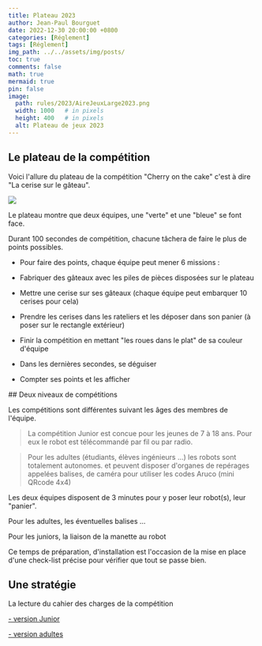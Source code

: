 ```yaml
---
title: Plateau 2023
author: Jean-Paul Bourguet
date: 2022-12-30 20:00:00 +0800
categories: [Réglement]
tags: [Réglement]
img_path: ../../assets/img/posts/
toc: true
comments: false
math: true
mermaid: true
pin: false
image:
  path: rules/2023/AireJeuxLarge2023.png
  width: 1000   # in pixels
  height: 400   # in pixels
  alt: Plateau de jeux 2023
---
```

## Le plateau de la compétition

Voici l'allure du plateau de la compétition "Cherry on the cake" c'est à dire "La cerise sur le gâteau".

![](rules/2023/AireJeuxLong2023.png)

Le  plateau montre que deux équipes, une "verte" et une "bleue" se font face.

Durant 100 secondes de compétition, chacune tâchera de faire le plus de points possibles.

- Pour faire des points, chaque équipe peut mener 6 missions :

* Fabriquer des gâteaux avec les piles de pièces disposées sur le plateau

* Mettre une cerise sur ses gâteaux (chaque équipe peut embarquer 10 cerises pour cela)

* Prendre les cerises dans les rateliers et les déposer dans son panier (à poser sur le rectangle extérieur)

* Finir la compétition en mettant "les roues dans le plat" de sa couleur d'équipe

* Dans les dernières secondes, se déguiser

* Compter ses points et les afficher

## Deux niveaux de compétitions

Les compétitions sont différentes suivant les âges des membres de l'équipe.

> La compétition Junior est concue pour les jeunes de 7 à 18 ans. Pour eux le robot est télécommandé par fil ou par radio.

> Pour les adultes (étudiants, élèves ingénieurs ...) les robots sont totalement autonomes. et peuvent disposer d'organes de repérages appelées balises, de caméra pour utiliser les codes Aruco (mini QRcode 4x4)

Les deux équipes disposent de 3 minutes pour y poser leur robot(s), leur "panier".

Pour les adultes, les éventuelles balises ...

Pour les juniors, la liaison de la manette au robot

Ce temps de préparation, d'installation est l'occasion de la mise en place d'une check-list précise pour vérifier que tout se passe bien.

## Une stratégie

La lecture du cahier des charges de la compétition

[- version Junior](https://www.coupederobotique.fr/wp-content/uploads/Eurobot2023_Junior_Rules_FR_FINALE.pdf)

[- version adultes](https://www.coupederobotique.fr/wp-content/uploads/Eurobot2023_Rules_FR_FINALE.pdf)